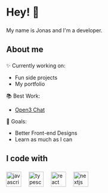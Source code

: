 # Hey! 🥬

###

My name is Jonas and I'm a developer.

###

## About me

###

✨ Currently working on:

* Fun side projects
* My portfolio

📚 Best Work:

* [Open3 Chat](https://github.com/KaleChips22/open3-chat)

🎯 Goals:

* Better Front-end Designs
* Learn as much as I can

###

## I code with

###

<div align="left">
  <img src="https://cdn.jsdelivr.net/gh/devicons/devicon/icons/javascript/javascript-original.svg" height="40" alt="javascript logo"  />
  <img width="12" />
  <img src="https://cdn.jsdelivr.net/gh/devicons/devicon/icons/typescript/typescript-original.svg" height="40" alt="typescript logo"  />
  <img width="12" />
  <img src="https://cdn.jsdelivr.net/gh/devicons/devicon/icons/react/react-original.svg" height="40" alt="react logo"  />
  <img width="12" />
  <img src="https://cdn.jsdelivr.net/gh/devicons/devicon/icons/nextjs/nextjs-original.svg" height="40" alt="nextjs logo"  />
</div>

###